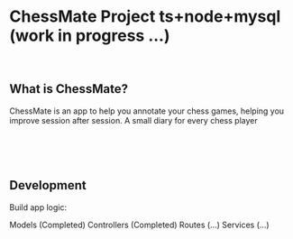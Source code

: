 # ChessMate Project ts+node+mysql (work in progress ...)

<br>

## What is ChessMate?

ChessMate is an app to help you annotate your chess games, helping you improve session after session. A small diary for every chess player

<br>
<br>
<br>

## Development

Build app logic:

Models (Completed)
Controllers (Completed)
Routes (...)
Services (...)